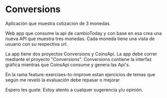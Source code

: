 # Conversions
Aplicación que muestra cotizacion de 3 monedas.

Web app que consume la api de cambioToday y con base en esa crea una nueva API que muestra tres monedas. Cada moneda tiene una vista de usuario
con su respectiva url.

La app tiene dos proyectos Conversions y CoinsApi. La app debe correr mediante el proyecto "Conversions".
Conversions contiene la interfaz gráfica mientras que CoinsApi consume y genera las Api's.

En la rama feature-exercises-to-improve estan ejercicios de temas que según me reveló la evaluación debe repasar o mejorar

Espero les guste. Estoy atento a cualquer sugerencia y/u opinión.
